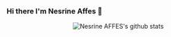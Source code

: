 ### Hi there I'm Nesrine Affes 👋

<!--
**Nesrine-AFFES/Nesrine-AFFES** is a ✨ _special_ ✨ repository because its `README.md` (this file) appears on your GitHub profile.

Here are some ideas to get you started:

- 🔭 I’m currently working on ...
- 🌱 I’m currently learning ...
- 👯 I’m looking to collaborate on ...
- 🤔 I’m looking for help with ...
- 💬 Ask me about ...
- 📫 How to reach me: ...
- 😄 Pronouns: ...
- ⚡ Fun fact: ...
-->

<p align="center">
  &nbsp;
  <img src="https://github-readme-stats.vercel.app/api/top-langs/?username=Nesrine-affes&&show_icons=true&count_private=true&theme=react&hide_border=true&bg_color=0D1117&locale=en&layout=compact" alt="Nesrine AFFES's github stats" />
</p>
